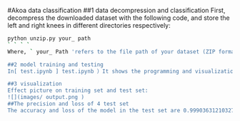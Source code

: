#Akoa data classification
##1 data decompression and classification
First, decompress the downloaded dataset with the following code, and store the left and right knees in different directories respectively:
```sh
python unzip.py your_ path
` ` ` `
Where, ` your_ Path 'refers to the file path of your dataset (ZIP format, do not unzip).

##2 model training and testing
In[ test.ipynb ] test.ipynb ）It shows the programming and visualization of the code. [Record_ training_ log.ipynb ](Record_ training_ log.ipynb ）The training log was recorded.

##3 visualization
Effect picture on training set and test set:
![](images/ output.png )
##The precision and loss of 4 test set
The accuracy and loss of the model in the test set are 0.9990363121032715 and 0.003378412453457713 respectively.
